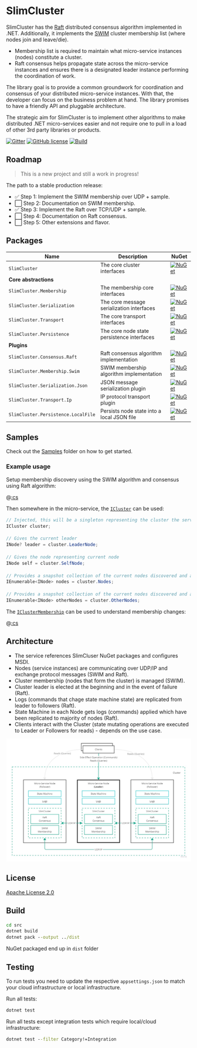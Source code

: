 # SlimCluster

SlimCluster has the [Raft](https://raft.github.io/raft.pdf) distributed consensus algorithm implemented in .NET.
Additionally, it implements the [SWIM](https://www.cs.cornell.edu/projects/Quicksilver/public_pdfs/SWIM.pdf) cluster membership list (where nodes join and leave/die).

- Membership list is required to maintain what micro-service instances (nodes) constitute a cluster.
- Raft consensus helps propagate state across the micro-service instances and ensures there is a designated leader instance performing the coordination of work.

The library goal is to provide a common groundwork for coordination and consensus of your distributed micro-service instances.
With that, the developer can focus on the business problem at hand.
The library promises to have a friendly API and pluggable architecture.

The strategic aim for SlimCluster is to implement other algorithms to make distributed .NET micro-services easier and not require one to pull in a load of other 3rd party libraries or products.

[![Gitter](https://badges.gitter.im/SlimCluster/community.svg)](https://gitter.im/SlimCluster/community?utm_source=badge&utm_medium=badge&utm_campaign=pr-badge)
[![GitHub license](https://img.shields.io/github/license/zarusz/SlimCluster)](https://github.com/zarusz/SlimCluster/blob/master/LICENSE)
[![Build](https://github.com/zarusz/SlimCluster/actions/workflows/build.yml/badge.svg?branch=master)](https://github.com/zarusz/SlimCluster/actions/workflows/build.yml)

## Roadmap

> This is a new project and still a work in progress!

The path to a stable production release:

- :white_check_mark: Step 1: Implement the SWIM membership over UDP + sample.
- :white_large_square: Step 2: Documentation on SWIM membership.
- :white_check_mark: Step 3: Implement the Raft over TCP/UDP + sample.
- :white_large_square: Step 4: Documentation on Raft consensus.
- :white_large_square: Step 5: Other extensions and flavor.

## Packages

| Name                                | Description                                | NuGet                                                                                                                                              |
| ----------------------------------- | ------------------------------------------ | -------------------------------------------------------------------------------------------------------------------------------------------------- |
| `SlimCluster`                       | The core cluster interfaces                | [![NuGet](https://img.shields.io/nuget/v/SlimCluster.svg)](https://www.nuget.org/packages/SlimCluster)                                             |
| **Core abstractions**               |                                            |                                                                                                                                                    |
| `SlimCluster.Membership`            | The membership core interfaces             | [![NuGet](https://img.shields.io/nuget/v/SlimCluster.Membership.svg)](https://www.nuget.org/packages/SlimCluster.Membership)                       |
| `SlimCluster.Serialization`         | The core message serialization interfaces  | [![NuGet](https://img.shields.io/nuget/v/SlimCluster.Serialization.svg)](https://www.nuget.org/packages/SlimCluster.Serialization)                 |
| `SlimCluster.Transport`             | The core transport interfaces              | [![NuGet](https://img.shields.io/nuget/v/SlimCluster.Transport.svg)](https://www.nuget.org/packages/SlimCluster.Transport)                         |
| `SlimCluster.Persistence`           | The core node state persistence interfaces | [![NuGet](https://img.shields.io/nuget/v/SlimCluster.Persistence.svg)](https://www.nuget.org/packages/SlimCluster.Persistence)                     |
| **Plugins**                         |                                            |                                                                                                                                                    |
| `SlimCluster.Consensus.Raft`        | Raft consensus algorithm implementation    | [![NuGet](https://img.shields.io/nuget/v/SlimCluster.Consensus.Raft.svg)](https://www.nuget.org/packages/SlimCluster.Consensus.Raft)               |
| `SlimCluster.Membership.Swim`       | SWIM membership algorithm implementation   | [![NuGet](https://img.shields.io/nuget/v/SlimCluster.Membership.Swim.svg)](https://www.nuget.org/packages/SlimCluster.Membership.Swim)             |
| `SlimCluster.Serialization.Json`    | JSON message serialization plugin          | [![NuGet](https://img.shields.io/nuget/v/SlimCluster.Serialization.Json.svg)](https://www.nuget.org/packages/SlimCluster.Serialization.Json)       |
| `SlimCluster.Transport.Ip`          | IP protocol transport plugin               | [![NuGet](https://img.shields.io/nuget/v/SlimCluster.Transport.Ip.svg)](https://www.nuget.org/packages/SlimCluster.Transport.Ip)                   |
| `SlimCluster.Persistence.LocalFile` | Persists node state into a local JSON file | [![NuGet](https://img.shields.io/nuget/v/SlimCluster.Persistence.LocalFile.svg)](https://www.nuget.org/packages/SlimCluster.Persistence.LocalFile) |

## Samples

Check out the [Samples](src/Samples/) folder on how to get started.

### Example usage

Setup membership discovery using the SWIM algorithm and consensus using Raft algorithm:

@[:cs](src/Samples/SlimCluster.Samples.Service/Program.cs,ExampleStartup)

Then somewhere in the micro-service, the [`ICluster`](src/SlimCluster/ICluster.cs) can be used:

```cs
// Injected, this will be a singleton representing the cluster the service instances form.
ICluster cluster;

// Gives the current leader
INode? leader = cluster.LeaderNode;

// Gives the node representing current node
INode self = cluster.SelfNode;

// Provides a snapshot collection of the current nodes discovered and alive/healthy forming the cluster
IEnumerable<INode> nodes = cluster.Nodes;

// Provides a snapshot collection of the current nodes discovered and alive/healthy forming the cluster excluding self
IEnumerable<INode> otherNodes = cluster.OtherNodes;
```

The [`IClusterMembership`](src/SlimCluster.Membership/IClusterMembership.cs) can be used to understand membership changes:

@[:cs](src/Samples/SlimCluster.Samples.Service/MainApp.cs,ExampleMembershipChanges)

## Architecture

- The service references SlimCluser NuGet packages and configures MSDI.
- Nodes (service instances) are communicating over UDP/IP and exchange protocol messages (SWIM and Raft).
- Cluster membership (nodes that form the cluster) is managed (SWIM).
- Cluster leader is elected at the beginning and in the event of failure (Raft).
- Logs (commands that chage state machine state) are replicated from leader to followers (Raft).
- State Machine in each Node gets logs (commands) applied which have been replicated to majority of nodes (Raft).
- Clients interact with the Cluster (state mutating operations are executed to Leader or Followers for reads) - depends on the use case.

![SlimCluster architecture](docs/images/SlimCluster.jpg)

## License

[Apache License 2.0](https://www.apache.org/licenses/LICENSE-2.0)

## Build

```cmd
cd src
dotnet build
dotnet pack --output ../dist
```

NuGet packaged end up in `dist` folder

## Testing

To run tests you need to update the respective `appsettings.json` to match your cloud infrastructure or local infrastructure.

Run all tests:

```cmd
dotnet test
```

Run all tests except integration tests which require local/cloud infrastructure:

```cmd
dotnet test --filter Category!=Integration
```
